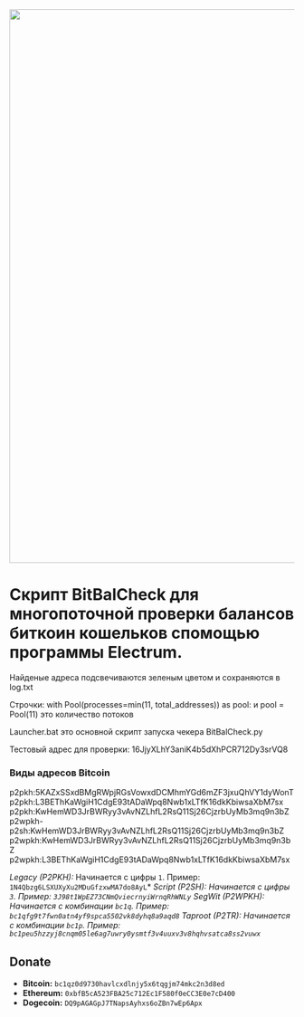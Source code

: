 <img src="https://github.com/Xprograms89/BitBalCheck/blob/main/Work.png" width="979">

# Скрипт BitBalCheck для многопоточной проверки балансов биткоин кошельков спомощью программы Electrum.

Найденые адреса подсвечиваются зеленым цветом и сохраняются в log.txt

Строчки: with Pool(processes=min(11, total_addresses)) as pool: и pool = Pool(11) это количество потоков

Launcher.bat это основной скрипт запуска чекера BitBalCheck.py

Тестовый адрес для проверки: 16JjyXLhY3aniK4b5dXhPCR712Dy3srVQ8



### Виды адресов Bitcoin
p2pkh:5KAZxSSxdBMgRWpjRGsVowxdDCMhmYGd6mZF3jxuQhVY1dyWonT
p2pkh:L3BEThKaWgiH1CdgE93tADaWpq8Nwb1xLTfK16dkKbiwsaXbM7sx
p2pkh:KwHemWD3JrBWRyy3vAvNZLhfL2RsQ11Sj26CjzrbUyMb3mq9n3bZ
p2wpkh-p2sh:KwHemWD3JrBWRyy3vAvNZLhfL2RsQ11Sj26CjzrbUyMb3mq9n3bZ
p2wpkh:KwHemWD3JrBWRyy3vAvNZLhfL2RsQ11Sj26CjzrbUyMb3mq9n3bZ
p2wpkh:L3BEThKaWgiH1CdgE93tADaWpq8Nwb1xLTfK16dkKbiwsaXbM7sx

   *Legacy (P2PKH):* Начинается с цифры `1`.  Пример: `1N4Qbzg6LSXUXyXu2MDuGfzxwMA7do8AyL`*
   *Script (P2SH): Начинается с цифры `3`.  Пример: `3J98t1WpEZ73CNmQviecrnyiWrnqRhWNLy`*
   *SegWit (P2WPKH): Начинается с комбинации `bc1q`.  Пример: `bc1qfg9t7fwn0atn4yf9spca5502vk8dyhq8a9aqd8`*
   *Taproot (P2TR): Начинается с комбинации `bc1p`.  Пример: `bc1peu5hzzyj8cnqm05le6ag7uwry0ysmtf3v4uuxv3v8hqhvsatca8ss2vuwx`*

## Donate
*   **Bitcoin:** `bc1qz0d9730havlcxdlnjy5x6tqgjm74mkc2n3d8ed`
*   **Ethereum:** `0xbfB5cA523FBA25c712Ec1F580f0eCC3E0e7cD400`
*   **Dogecoin:** `DQ9pAGAGpJ7TNapsAyhxs6oZBn7wEp6Apx`

